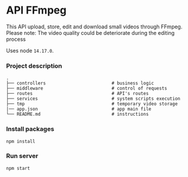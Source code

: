 # API FFmpeg
This API upload, store, edit and download small videos through FFmpeg.    
Please note: The video quality could be deteriorate during the editing process
  
Uses node `14.17.0`.  

### Project description

    .
    ├── controllers                         # business logic
    ├── middleware                          # control of requests
    ├── routes                              # API's routes
    ├── services                            # system scripts execution 
    ├── tmp                                 # temporary video storage
    |── app.json                            # app main file      
    └── README.md                           # instructions


### Install packages 
```
npm install  
```

### Run server 
```
npm start  
```